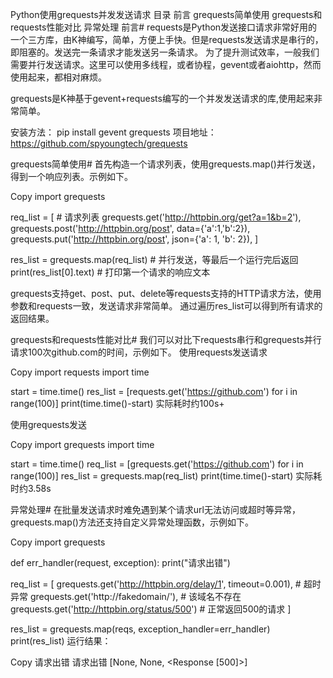 Python使用grequests并发发送请求
目录
前言
grequests简单使用
grequests和requests性能对比
异常处理
前言#
requests是Python发送接口请求非常好用的一个三方库，由K神编写，简单，方便上手快。但是requests发送请求是串行的，即阻塞的。发送完一条请求才能发送另一条请求。
为了提升测试效率，一般我们需要并行发送请求。这里可以使用多线程，或者协程，gevent或者aiohttp，然而使用起来，都相对麻烦。

grequests是K神基于gevent+requests编写的一个并发发送请求的库,使用起来非常简单。

安装方法： pip install gevent grequests
项目地址：https://github.com/spyoungtech/grequests

grequests简单使用#
首先构造一个请求列表，使用grequests.map()并行发送，得到一个响应列表。示例如下。

Copy
import grequests

req_list = [   # 请求列表
    grequests.get('http://httpbin.org/get?a=1&b=2'),
    grequests.post('http://httpbin.org/post', data={'a':1,'b':2}),
    grequests.put('http://httpbin.org/post', json={'a': 1, 'b': 2}),
]

res_list = grequests.map(req_list)    # 并行发送，等最后一个运行完后返回
print(res_list[0].text)  # 打印第一个请求的响应文本

grequests支持get、post、put、delete等requests支持的HTTP请求方法，使用参数和requests一致，发送请求非常简单。
通过遍历res_list可以得到所有请求的返回结果。

grequests和requests性能对比#
我们可以对比下requests串行和grequests并行请求100次github.com的时间，示例如下。
使用requests发送请求

Copy
import requests
import time

start = time.time()
res_list = [requests.get('https://github.com') for i in range(100)]
print(time.time()-start)
实际耗时约100s+

使用grequests发送

Copy
import grequests
import time

start = time.time()
req_list = [grequests.get('https://github.com') for i in range(100)]
res_list = grequests.map(req_list)
print(time.time()-start)
实际耗时约3.58s

异常处理#
在批量发送请求时难免遇到某个请求url无法访问或超时等异常，grequests.map()方法还支持自定义异常处理函数，示例如下。

Copy
import grequests

def err_handler(request, exception):
    print("请求出错")

req_list = [
    grequests.get('http://httpbin.org/delay/1', timeout=0.001),   # 超时异常
    grequests.get('http://fakedomain/'),   # 该域名不存在
    grequests.get('http://httpbin.org/status/500')    #  正常返回500的请求
]

res_list = grequests.map(reqs, exception_handler=err_handler)
print(res_list)
运行结果：

Copy
请求出错
请求出错
[None, None, <Response [500]>]